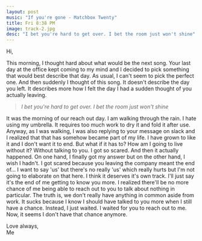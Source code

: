 ```yaml
---
layout: post
music: "If you're gone - Matchbox Twenty"
title: Fri 8:38 PM
image: track-2.jpg
desc: "I bet you're hard to get over. I bet the room just won't shine"
---
```


Hi,

This morning, I thought hard about what would be the next song. Your last day at the office kept coming to my mind and I decided to pick something that would best describe that day. As usual, I can't seem to pick the perfect one. And then suddenly I thought of this song. It doesn't describe the day you left. It describes more how I felt the day I had a sudden thought of you actually leaving.

> *I bet you're hard to get over. I bet the room just won't shine*

It was the morning of our reach out day. I am walking through the rain. I hate using my umbrella. It requires too much work to dry it and fold it after use. Anyway, as I was walking, I was also replying to your message on slack and I realized that that has somehow became part of my life. I have grown to like it and I don't want it to end. But what if it has to? How am I going to live without it? Without talking to you. I got so scared. And then it actually happened. On one hand, I finally got my answer but on the other hand, I wish I hadn't. I got scared because you leaving the company meant the end of... I want to say 'us' but there's no really 'us' which really hurts but I'm not going to elaborate on that here. I think it deserves it's own track. I'll just say it's the end of me getting to know you more. I realized there'll be no more chance of me being able to reach out to you to talk about nothing in particular. The truth is, we don't really have anything in common aside from work. It sucks because I know I should have talked to you more when I still have a chance. Instead, I just waited. I waited for you to reach out to me. Now, it seems I don't have that chance anymore.

Love always,    
Me
